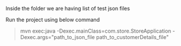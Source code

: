 
Inside the folder we are having list of test json files

Run the project using below command 

>mvn exec:java -Dexec.mainClass=com.store.StoreApplication -Dexec.args="path_to_json_file path_to_customerDetails_file"

